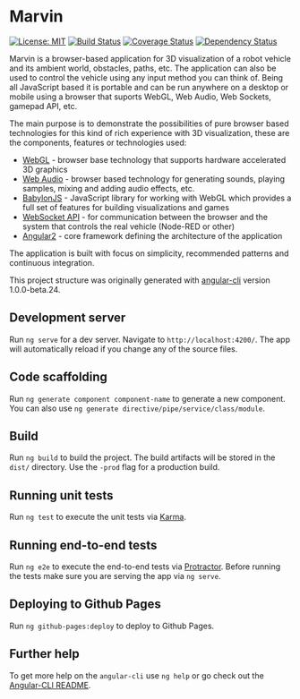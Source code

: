 # Marvin
[![License: MIT](https://img.shields.io/badge/License-MIT-yellow.svg)](https://opensource.org/licenses/MIT)
[![Build Status](https://travis-ci.org/oliverhruby/marvin.svg?branch=master)](https://travis-ci.org/oliverhruby/marvin)
[![Coverage Status](https://coveralls.io/repos/github/oliverhruby/marvin/badge.svg?branch=master)](https://coveralls.io/github/oliverhruby/marvin?branch=master)
[![Dependency Status](https://www.versioneye.com/user/projects/5880a5cab194d40038f473f9/badge.svg?style=flat-square)](https://www.versioneye.com/user/projects/5880a5cab194d40038f473f9)

Marvin is a browser-based application for 3D visualization of a robot vehicle and its ambient world, obstacles, paths, etc. The application can also be used to control the vehicle using any input method you can think of. Being all JavaScript based it is portable and can be run anywhere on a desktop or mobile using a browser that suports WebGL, Web Audio, Web Sockets, gamepad API, etc.

The main purpose is to demonstrate the possibilities of pure browser based technologies for this kind of rich experience with 3D visualization, these are the components, features or technologies used:
* [WebGL](https://en.wikipedia.org/wiki/WebGL) - browser base technology that supports hardware accelerated 3D graphics
* [Web Audio](http://webaudioapi.com) - browser based technology for generating sounds, playing samples, mixing and adding audio effects, etc.
* [BabylonJS](http://babylonjs.com) - JavaScript library for working with WebGL which provides a full set of features for building visualizations and games
* [WebSocket API](https://en.wikipedia.org/wiki/WebSocket) - for communication between the browser and the system that controls the real vehicle (Node-RED or other)
* [Angular2](https://angular.io) - core framework defining the architecture of the application

The application is built with focus on simplicity, recommended patterns and continuous integration.


This project structure was originally generated with [angular-cli](https://github.com/angular/angular-cli) version 1.0.0-beta.24.

## Development server
Run `ng serve` for a dev server. Navigate to `http://localhost:4200/`. The app will automatically reload if you change any of the source files.

## Code scaffolding

Run `ng generate component component-name` to generate a new component. You can also use `ng generate directive/pipe/service/class/module`.

## Build

Run `ng build` to build the project. The build artifacts will be stored in the `dist/` directory. Use the `-prod` flag for a production build.

## Running unit tests

Run `ng test` to execute the unit tests via [Karma](https://karma-runner.github.io).

## Running end-to-end tests

Run `ng e2e` to execute the end-to-end tests via [Protractor](http://www.protractortest.org/).
Before running the tests make sure you are serving the app via `ng serve`.

## Deploying to Github Pages

Run `ng github-pages:deploy` to deploy to Github Pages.

## Further help

To get more help on the `angular-cli` use `ng help` or go check out the [Angular-CLI README](https://github.com/angular/angular-cli/blob/master/README.md).
